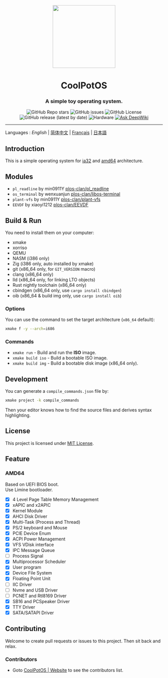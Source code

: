 <div align="center">
<img height="200px" src="https://github.com/user-attachments/assets/9542ad95-0f48-43ad-9617-a750db84e907" />

<h1 align="center">CoolPotOS</h1>
<h3>A simple toy operating system.</h3>

![GitHub Repo stars](https://img.shields.io/github/stars/plos-clan/CoolPotOS?style=flat-square)
![GitHub issues](https://img.shields.io/github/issues/plos-clan/CoolPotOS?style=flat-square)
![GitHub License](https://img.shields.io/github/license/plos-clan/CoolPotOS?style=flat-square)
![GitHub release (latest by date)](https://img.shields.io/github/v/release/plos-clan/CoolPotOS?style=flat-square)
![Hardware](https://img.shields.io/badge/Hardware-i386_x64-blue?style=flat-square)
[![Ask DeepWiki](https://deepwiki.com/badge.svg)](https://deepwiki.com/plos-clan/CoolPotOS)
</div>

---

Languages
: *English*
| [简体中文](readme/README-zh-CN.md)
| [Français](readme/README-fr-FR.md)
| [日本語](readme/README-ja-JP.md)

## Introduction

This is a simple operating system for [ia32](https://en.wikipedia.org/wiki/IA-32)
and [amd64](https://en.wikipedia.org/wiki/X86-64) architecture.

## Modules

- `pl_readline` by min0911Y [plos-clan/pl_readline](https://github.com/plos-clan/pl_readline)
- `os_terminal` by wenxuanjun [plos-clan/libos-terminal](https://github.com/plos-clan/libos-terminal)
- `plant-vfs` by min0911Y [plos-clan/plant-vfs](https://github.com/plos-clan/plant-vfs)
- `EEVDF` by xiaoyi1212 [plos-clan/EEVDF](https://github.com/plos-clan/EEVDF)

## Build & Run

You need to install them on your computer:

- xmake
- xorriso
- QEMU
- NASM (i386 only)
- Zig (i386 only, auto installed by xmake)
- git (x86_64 only, for `GIT_VERSION` macro)
- clang (x86_64 only)
- lld (x86_64 only, for linking LTO objects)
- Rust nightly toolchain (x86_64 only)
- cbindgen (x86_64 only, use `cargo install cbindgen`)
- oib (x86_64 & build img only, use `cargo install oib`)

### Options

You can use the command to set the target architecture (`x86_64` default):

```bash
xmake f -y --arch=i686
```

### Commands

- `xmake run` - Build and run the **ISO** image.
- `xmake build iso` - Build a bootable ISO image.
- `xmake build img` - Build a bootable disk image (x86_64 only).

## Development

You can generate a `compile_commands.json` file by:

```bash
xmake project -k compile_commands
```

Then your editor knows how to find the source files and derives syntax highlighting.

## License

This project is licensed under [MIT License](LICENSE).

## Feature

### AMD64

Based on UEFI BIOS boot. \
Use Limine bootloader.

- [x] 4 Level Page Table Memory Management
- [x] xAPIC and x2APIC
- [x] Kernel Module
- [x] AHCI Disk Driver
- [x] Multi-Task (Process and Thread)
- [x] PS/2 keyboard and Mouse
- [x] PCIE Device Enum
- [x] ACPI Power Management
- [x] VFS VDisk interface
- [x] IPC Message Queue
- [ ] Process Signal
- [x] Multiprocessor Scheduler
- [x] User program
- [x] Device File System
- [x] Floating Point Unit
- [ ] IIC Driver
- [ ] Nvme and USB Driver
- [ ] PCNET and Rtl8169 Driver
- [x] SB16 and PCSpeaker Driver
- [x] TTY Driver
- [x] SATA/SATAPI Driver

## Contributing

Welcome to create pull requests or issues to this project. Then sit back and relax.

### Contributors

* Goto [CoolPotOS | Website](cpos.plos-clan.org) to see the contributors list.
